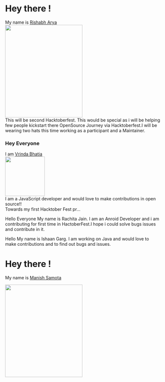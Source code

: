 <!-- Hay I am 1st Contributor -->
<h1 id="hey-there-">Hey there !</h1>
<p>My name is <a href="https://github.com/RishabhArya">Rishabh Arya</a><br>
<img src="https://github.com/RishabhArya/HacktoberFest2020/blob/master/Images./Rishabh_octocat.png" width="250" height="300"><br>
This will be second Hacktoberfest. This would be special as i will be helping few people kickstart there OpenSource Journey via Hacktoberfest.I will be wearing two hats this time working as a participant and a Maintainer.</p>

### Hey Everyone 

I am [Vrinda Bhatia](https://vrindabhatia999.github.io/)  
<img src="https://www.flaticon.com/svg/static/icons/svg/1508/1508880.svg" width="128" height="128" /><br>
I am a JavaScript developer and would love to make contributions in open source!!<br>
Towards my first Hacktober Fest pr...

Hello Everyone
My name is Rachita Jain. I am an Anroid Developer and i am contributing for first time in HactoberFest.I  hope i could solve bugs issues and contribute in it.

<!-- Hay I am 2nd Contributor -->
Hello 
My name is Ishaan Garg. I am working on Java and would love to make contributions and to find out bugs and issues.

<h1 id="hey-there-"> Hey there !</h1>

<p> My name is <a href="https://github.com/manishsamota"> Manish Samota </a><br>

<img src="https://user-images.githubusercontent.com/59643473/94761925-f2168400-03c3-11eb-85c1-e13ab6382abc.png" width="250" height="300"><br>
